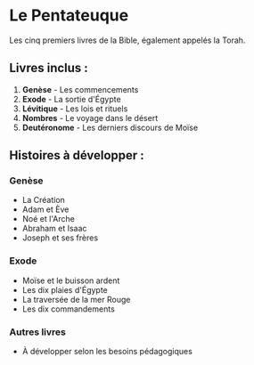 # Le Pentateuque

Les cinq premiers livres de la Bible, également appelés la Torah.

## Livres inclus :

1. **Genèse** - Les commencements
2. **Exode** - La sortie d'Égypte
3. **Lévitique** - Les lois et rituels
4. **Nombres** - Le voyage dans le désert
5. **Deutéronome** - Les derniers discours de Moïse

## Histoires à développer :

### Genèse

- La Création
- Adam et Ève
- Noé et l'Arche
- Abraham et Isaac
- Joseph et ses frères

### Exode

- Moïse et le buisson ardent
- Les dix plaies d'Égypte
- La traversée de la mer Rouge
- Les dix commandements

### Autres livres

- À développer selon les besoins pédagogiques

